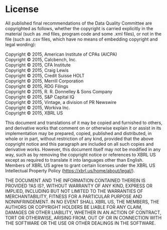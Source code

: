 # License

All published final recommendations of the Data Quality Committee are copyrighted as follows, whether the copyright is carried explicitly in the material (such as .md files, program code and some .xml files), or not in the file (such as .csv files, which have no means of embedding copyright and legal wording):

Copyright © 2015, American Institute of CPAs (AICPA)  
Copyright © 2015, Calcbench, Inc.  
Copyright © 2015, CFA Institute  
Copyright © 2015, Craig Lewis  
Copyright © 2015, Credit Suisse HOLT  
Copyright © 2015, Merrill Corporation  
Copyright © 2015, RDG Filings   
Copyright © 2015, R. R. Donnelley & Sons Company  
Copyright © 2015, S&P Capital IQ  
Copyright © 2015, Vintage, a division of PR Newswire  
Copyright © 2015, Workiva Inc.  
Copyright © 2015, XBRL US  

This document and translations of it may be copied and furnished to others, and derivative works that comment on or otherwise explain it or assist in its implementation may be prepared, copied, published and distributed, in whole or in part, without restriction of any kind, provided that the above copyright notice and this paragraph are included on all such copies and derivative works. However, this document itself may not be modified in any way, such as by removing the copyright notice or references to XBRL US except as required to translate it into languages other than English. Members of XBRL US agree to grant certain licenses under the XBRL US Intellectual Property Policy (https://xbrl.us/home/about/legal/).

THE DOCUMENT AND THE INFORMATION CONTAINED THEREIN IS PROVIDED ?AS IS?, WITHOUT WARRANTY OF ANY KIND, EXPRESS OR IMPLIED, INCLUDING BUT NOT LIMITED TO THE WARRANTIES OF MERCHANTABILITY, FITNESS FOR A PARTICULAR PURPOSE AND NONINFRINGEMENT.  IN NO EVENT SHALL XBRL US, THE MEMBERS, THE AUTHORS OR COPYRIGHT HOLDERS BE LIABLE FOR ANY CLAIM, DAMAGES OR OTHER LIABILITY, WHETHER IN AN ACTION OF CONTRACT, TORT OR OTHERWISE, ARISING FROM, OUT OF OR IN CONNECTION WITH THE SOFTWARE OR THE USE OR OTHER DEALINGS IN THE SOFTWARE.
